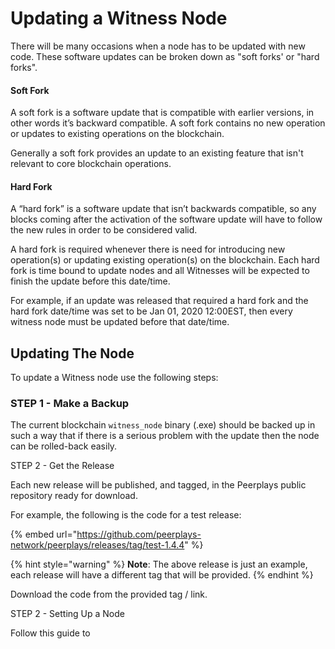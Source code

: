 # Updating a Witness Node

There will be many occasions when a node has to be updated with new code. These software updates can be broken down as "soft forks' or "hard forks". 

#### Soft Fork

A soft fork is a software update that is compatible with earlier versions, in other words it’s backward compatible. A soft fork contains no new operation or updates to existing operations on the blockchain.

Generally a soft fork provides an update to an existing feature that isn't relevant to core blockchain operations.

#### Hard Fork

A “hard fork” is a software update that isn’t backwards compatible, so any blocks coming after the activation of the software update will have to follow the new rules in order to be considered valid.

A hard fork is required whenever there is need for introducing new operation\(s\) or updating existing operation\(s\) on the blockchain. Each hard fork is time bound to update nodes and all Witnesses will be expected to finish the update before this date/time.

For example, if an update was released that required a hard fork and the hard fork date/time was set to be Jan 01, 2020 12:00EST, then every witness node must be updated before that date/time.

## Updating The Node

To update a Witness node use the following steps:

### STEP 1 - Make a Backup

The current blockchain `witness_node` binary \(.exe\) should be backed up in such a way that if there is a serious problem with the update then the node can be rolled-back easily.

STEP 2 - Get the Release

Each new release will be published, and tagged, in the Peerplays public repository ready for download.

For example, the following is the code for a test release:

{% embed url="https://github.com/peerplays-network/peerplays/releases/tag/test-1.4.4" %}

{% hint style="warning" %}
**Note**: The above release is just an example, each release will have a different tag that will be provided.
{% endhint %}

Download the code from the provided tag / link.



STEP 2 - Setting Up a Node

Follow this guide to


